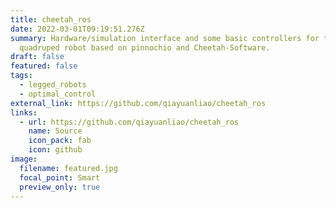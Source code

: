 ```yaml
---
title: cheetah_ros
date: 2022-03-01T09:19:51.276Z
summary: Hardware/simulation interface and some basic controllers for the
  quadruped robot based on pinnochio and Cheetah-Software.
draft: false
featured: false
tags:
  - legged_robots
  - optimal_control
external_link: https://github.com/qiayuanliao/cheetah_ros
links:
  - url: https://github.com/qiayuanliao/cheetah_ros
    name: Source
    icon_pack: fab
    icon: github
image:
  filename: featured.jpg
  focal_point: Smart
  preview_only: true
---
```

